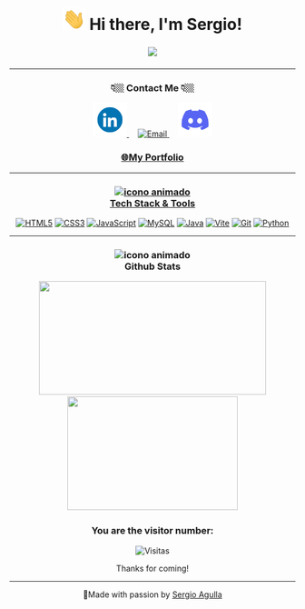 <h1 align="center"><img src="https://raw.githubusercontent.com/ABSphreak/ABSphreak/master/gifs/Hi.gif" alt="icono animado" width="40" /> Hi there, I'm Sergio!</h1>

<h2 align="center" style="margin-top: 0;">
  <img src="https://readme-typing-svg.herokuapp.com?font=Fira+Code&size=30&pause=500&color=9B30FF&center=true&vCenter=true&multiline=true&width=600&height=130&lines=Fullstack+Development+Student;Passionate+about+Tech;Always+Learning" />
</h2>

---

###  <div align="center">👇🏼 Contact Me  👇🏼

  
</div>

 <p align="center">

  <a href="https://www.linkedin.com/in/sergio-agulla/">
    <img src="372102050_LINKEDIN_ICON_TRANSPARENT_400.gif" alt="LinkedIn" width="60"/>
  </a>
  &nbsp;&nbsp;&nbsp;
  <a href="mailto:serxa92@hotmail.com">
    <img src="https://cdn.pixabay.com/animation/2022/09/28/02/29/02-29-48-377_512.gif" alt="Email" width="60"/>
  </a>
  &nbsp;&nbsp;&nbsp;
  <a href="http://discordapp.com/users/%20294615395921559552">
  <img src="372108630_DISCORD_LOGO_400.gif" alt="Discord" width="60"/>
</p>


###  <div align="center"><a href="https://sergioagulla.vercel.app/">🌐My Portfolio

  
</div>

   

---

<h3 align="center">
  <img src="https://i.imgur.com/keSzdVD.gif" alt="icono animado" width="40" /><br>
  Tech Stack & Tools
</h3>


<div align="center">

  <a href="https://developer.mozilla.org/en-US/docs/Web/HTML"><img src="https://img.icons8.com/color/50/html-5.png" alt="HTML5"/></a>
  <a href="https://developer.mozilla.org/en-US/docs/Web/CSS"><img src="https://img.icons8.com/color/50/css3.png" alt="CSS3"/></a>
  <a href="https://developer.mozilla.org/en-US/docs/Web/JavaScript"><img src="https://img.icons8.com/color/50/javascript.png" alt="JavaScript"/></a>
  <a href="https://www.mysql.com/"><img src="https://img.icons8.com/color/50/mysql-logo.png" alt="MySQL"/></a>
  <a href="https://www.java.com/"><img src="https://img.icons8.com/color/50/java-coffee-cup-logo.png" alt="Java"/></a>
  <a href="https://vitejs.dev/"><img src="https://img.icons8.com/color/50/vite.png" alt="Vite"/></a>
  <a href="https://git-scm.com/"><img src="https://img.icons8.com/color/50/git.png" alt="Git"/></a>
  <a href="https://www.python.org/"><img src="https://img.icons8.com/color/50/python.png" alt="Python"/></a>


  

</div>

---
<h3 align="center">
  <img src="https://media.giphy.com/media/iY8CRBdQXODJSCERIr/giphy.gif" alt="icono animado" width="40" /><br>
  Github Stats
</h3>
<p align="center">
  <img src="https://github-readme-stats.vercel.app/api?username=serxa92&show_icons=true&theme=radical" width="400" height="200" />
  <img src="https://github-readme-stats.vercel.app/api/top-langs/?username=serxa92&layout=compact&theme=radical" width="300" height="200" />
</p>


###  <div align="center">You are the visitor number:
<p align="center">
  
<img src="https://count.getloli.com/get/@serxa92?theme=3d-num" width=300 alt="Visitas" />


</p>
  <div align="center">Thanks for coming!

---

<p align="center"> 
   🌱Made with passion by <a href="https://github.com/serxa92">Sergio Agulla</a>
</p>



